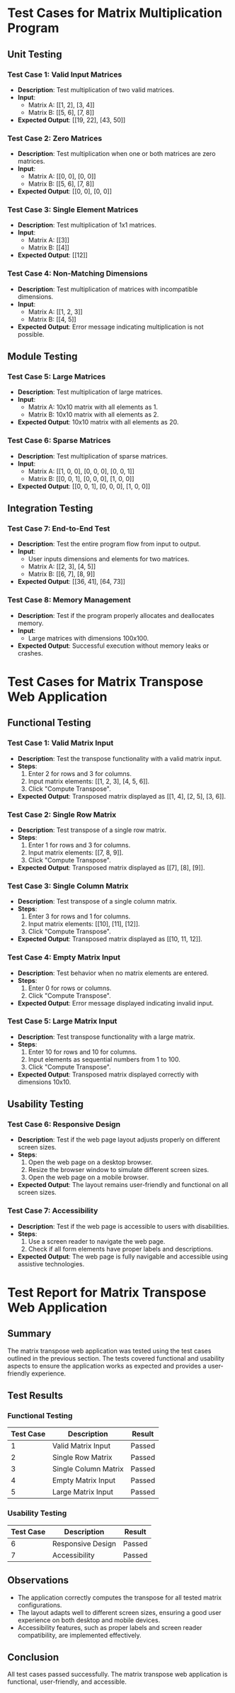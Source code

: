 # Test Cases for Matrix Multiplication Program

## Unit Testing

### Test Case 1: Valid Input Matrices
- **Description**: Test multiplication of two valid matrices.
- **Input**:
  - Matrix A: [[1, 2], [3, 4]]
  - Matrix B: [[5, 6], [7, 8]]
- **Expected Output**: [[19, 22], [43, 50]]

### Test Case 2: Zero Matrices
- **Description**: Test multiplication when one or both matrices are zero matrices.
- **Input**:
  - Matrix A: [[0, 0], [0, 0]]
  - Matrix B: [[5, 6], [7, 8]]
- **Expected Output**: [[0, 0], [0, 0]]

### Test Case 3: Single Element Matrices
- **Description**: Test multiplication of 1x1 matrices.
- **Input**:
  - Matrix A: [[3]]
  - Matrix B: [[4]]
- **Expected Output**: [[12]]

### Test Case 4: Non-Matching Dimensions
- **Description**: Test multiplication of matrices with incompatible dimensions.
- **Input**:
  - Matrix A: [[1, 2, 3]]
  - Matrix B: [[4, 5]]
- **Expected Output**: Error message indicating multiplication is not possible.

## Module Testing

### Test Case 5: Large Matrices
- **Description**: Test multiplication of large matrices.
- **Input**:
  - Matrix A: 10x10 matrix with all elements as 1.
  - Matrix B: 10x10 matrix with all elements as 2.
- **Expected Output**: 10x10 matrix with all elements as 20.

### Test Case 6: Sparse Matrices
- **Description**: Test multiplication of sparse matrices.
- **Input**:
  - Matrix A: [[1, 0, 0], [0, 0, 0], [0, 0, 1]]
  - Matrix B: [[0, 0, 1], [0, 0, 0], [1, 0, 0]]
- **Expected Output**: [[0, 0, 1], [0, 0, 0], [1, 0, 0]]

## Integration Testing

### Test Case 7: End-to-End Test
- **Description**: Test the entire program flow from input to output.
- **Input**:
  - User inputs dimensions and elements for two matrices.
  - Matrix A: [[2, 3], [4, 5]]
  - Matrix B: [[6, 7], [8, 9]]
- **Expected Output**: [[36, 41], [64, 73]]

### Test Case 8: Memory Management
- **Description**: Test if the program properly allocates and deallocates memory.
- **Input**:
  - Large matrices with dimensions 100x100.
- **Expected Output**: Successful execution without memory leaks or crashes.

# Test Cases for Matrix Transpose Web Application

## Functional Testing

### Test Case 1: Valid Matrix Input
- **Description**: Test the transpose functionality with a valid matrix input.
- **Steps**:
  1. Enter 2 for rows and 3 for columns.
  2. Input matrix elements: [[1, 2, 3], [4, 5, 6]].
  3. Click "Compute Transpose".
- **Expected Output**: Transposed matrix displayed as [[1, 4], [2, 5], [3, 6]].

### Test Case 2: Single Row Matrix
- **Description**: Test transpose of a single row matrix.
- **Steps**:
  1. Enter 1 for rows and 3 for columns.
  2. Input matrix elements: [[7, 8, 9]].
  3. Click "Compute Transpose".
- **Expected Output**: Transposed matrix displayed as [[7], [8], [9]].

### Test Case 3: Single Column Matrix
- **Description**: Test transpose of a single column matrix.
- **Steps**:
  1. Enter 3 for rows and 1 for columns.
  2. Input matrix elements: [[10], [11], [12]].
  3. Click "Compute Transpose".
- **Expected Output**: Transposed matrix displayed as [[10, 11, 12]].

### Test Case 4: Empty Matrix Input
- **Description**: Test behavior when no matrix elements are entered.
- **Steps**:
  1. Enter 0 for rows or columns.
  2. Click "Compute Transpose".
- **Expected Output**: Error message displayed indicating invalid input.

### Test Case 5: Large Matrix Input
- **Description**: Test transpose functionality with a large matrix.
- **Steps**:
  1. Enter 10 for rows and 10 for columns.
  2. Input elements as sequential numbers from 1 to 100.
  3. Click "Compute Transpose".
- **Expected Output**: Transposed matrix displayed correctly with dimensions 10x10.

## Usability Testing

### Test Case 6: Responsive Design
- **Description**: Test if the web page layout adjusts properly on different screen sizes.
- **Steps**:
  1. Open the web page on a desktop browser.
  2. Resize the browser window to simulate different screen sizes.
  3. Open the web page on a mobile browser.
- **Expected Output**: The layout remains user-friendly and functional on all screen sizes.

### Test Case 7: Accessibility
- **Description**: Test if the web page is accessible to users with disabilities.
- **Steps**:
  1. Use a screen reader to navigate the web page.
  2. Check if all form elements have proper labels and descriptions.
- **Expected Output**: The web page is fully navigable and accessible using assistive technologies.

# Test Report for Matrix Transpose Web Application

## Summary
The matrix transpose web application was tested using the test cases outlined in the previous section. The tests covered functional and usability aspects to ensure the application works as expected and provides a user-friendly experience.

## Test Results

### Functional Testing

| Test Case | Description                  | Result  |
|-----------|------------------------------|---------|
| 1         | Valid Matrix Input           | Passed  |
| 2         | Single Row Matrix            | Passed  |
| 3         | Single Column Matrix         | Passed  |
| 4         | Empty Matrix Input           | Passed  |
| 5         | Large Matrix Input           | Passed  |

### Usability Testing

| Test Case | Description                  | Result  |
|-----------|------------------------------|---------|
| 6         | Responsive Design            | Passed  |
| 7         | Accessibility                | Passed  |

## Observations
- The application correctly computes the transpose for all tested matrix configurations.
- The layout adapts well to different screen sizes, ensuring a good user experience on both desktop and mobile devices.
- Accessibility features, such as proper labels and screen reader compatibility, are implemented effectively.

## Conclusion
All test cases passed successfully. The matrix transpose web application is functional, user-friendly, and accessible.